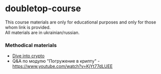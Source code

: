 # doubletop-course

This course materials are only for educational purposes and only for those whom link is provided.  
All materials are in ukrainian/russian.

### Methodical materials

- [Dive into crypto](dive-into-crypto/readme.md)
- Q&A по модулю "Погружение в крипту" - https://www.youtube.com/watch?v=KjYt77dLUEE
